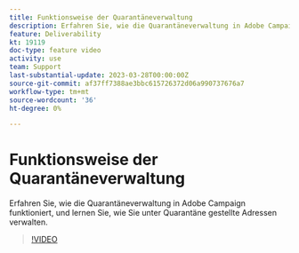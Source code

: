 ```yaml
---
title: Funktionsweise der Quarantäneverwaltung
description: Erfahren Sie, wie die Quarantäneverwaltung in Adobe Campaign funktioniert, und lernen Sie, wie Sie unter Quarantäne gestellte Adressen verwalten.
feature: Deliverability
kt: 19119
doc-type: feature video
activity: use
team: Support
last-substantial-update: 2023-03-28T00:00:00Z
source-git-commit: af37ff7388ae3bbc615726372d06a990737676a7
workflow-type: tm+mt
source-wordcount: '36'
ht-degree: 0%

---
```



# Funktionsweise der Quarantäneverwaltung

Erfahren Sie, wie die Quarantäneverwaltung in Adobe Campaign funktioniert, und lernen Sie, wie Sie unter Quarantäne gestellte Adressen verwalten.

>[!VIDEO](https://video.tv.adobe.com/v/3415818?quality=12)
